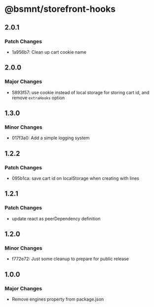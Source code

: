 # @bsmnt/storefront-hooks

## 2.0.1

### Patch Changes

- 1a956b7: Clean up cart cookie name

## 2.0.0

### Major Changes

- 5893f57: use cookie instead of local storage for storing cart id, and remove `extraHooks` option

## 1.3.0

### Minor Changes

- 017f3a0: Add a simple logging system

## 1.2.2

### Patch Changes

- 095b1ca: save cart id on localStorage when creating with lines

## 1.2.1

### Patch Changes

- update react as peerDependency definition

## 1.2.0

### Minor Changes

- f772e72: Just some cleanup to prepare for public release

## 1.0.0

### Major Changes

- Remove engines property from package.json
